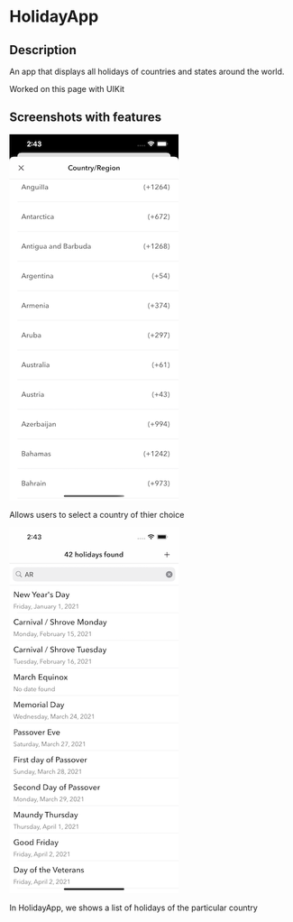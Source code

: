 # HolidayApp

## Description
An app that displays all holidays of countries and states around the world.

Worked on this page with UIKit

## Screenshots with features
![](HolidayApp/Assets.xcassets/country.png)

Allows users to select a country of thier choice

![](HolidayApp/Assets.xcassets/holiday.png)

In HolidayApp, we shows a list of  holidays of the particular country

